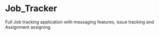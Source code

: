 # Job_Tracker
Full Job tracking application with messaging features, issue tracking and Assignment assigning.
